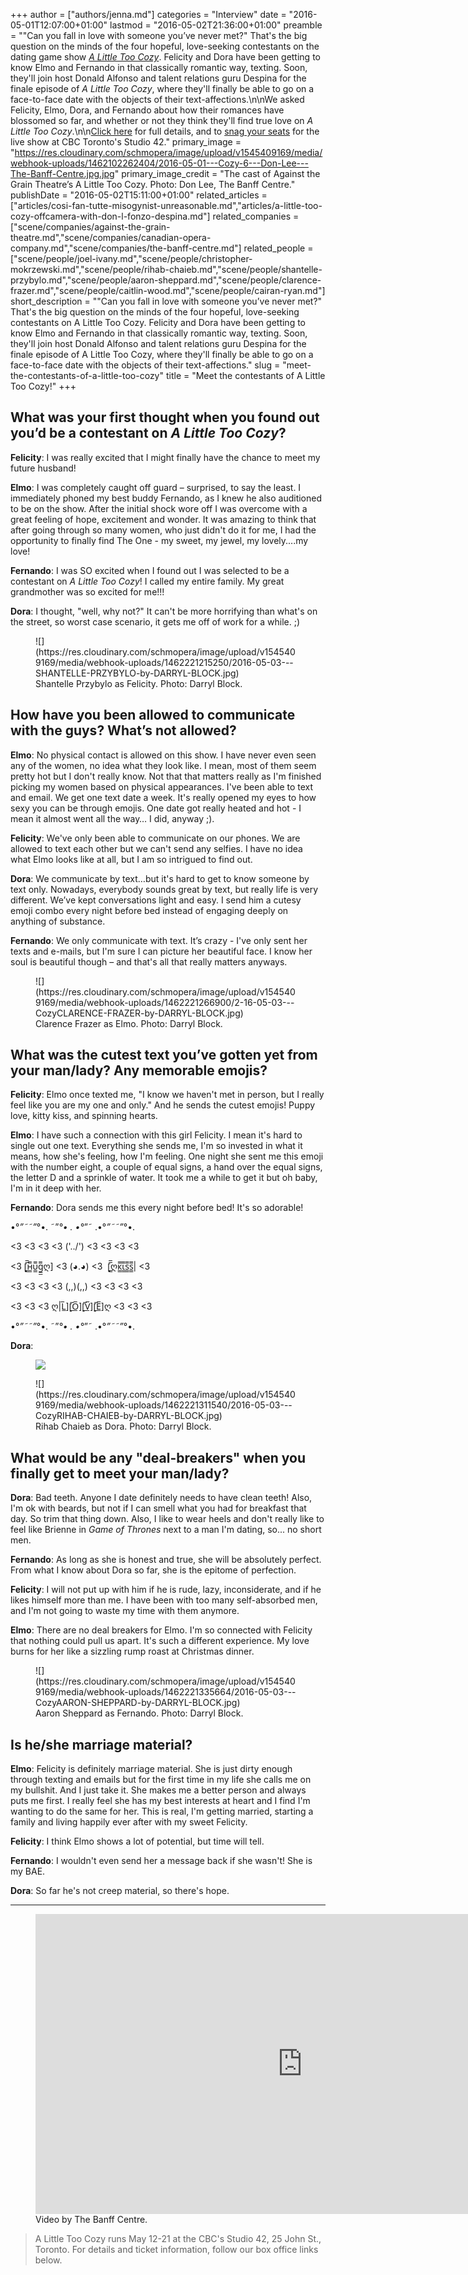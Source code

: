+++
author = ["authors/jenna.md"]
categories = "Interview"
date = "2016-05-01T12:07:00+01:00"
lastmod = "2016-05-02T21:36:00+01:00"
preamble = "\"Can you fall in love with someone you’ve never met?\" That's the big question on the minds of the four hopeful, love-seeking contestants on the dating game show [*A Little Too Cozy*](http://againstthegraintheatre.com/a-little-too-cozy/). Felicity and Dora have been getting to know Elmo and Fernando in that classically romantic way, texting. Soon, they'll join host Donald Alfonso and talent relations guru Despina for the finale episode of *A Little Too Cozy*, where they'll finally be able to go on a face-to-face date with the objects of their text-affections.\n\nWe asked Felicity, Elmo, Dora, and Fernando about how their romances have blossomed so far, and whether or not they think they'll find true love on *A Little Too Cozy*.\n\n[Click here](http://againstthegraintheatre.com/a-little-too-cozy/) for full details, and to [snag your seats](http://againstthegraintheatre.ticketleap.com/a-little-too-cozy/) for the live show at CBC Toronto's Studio 42."
primary_image = "https://res.cloudinary.com/schmopera/image/upload/v1545409169/media/webhook-uploads/1462102262404/2016-05-01---Cozy-6---Don-Lee---The-Banff-Centre.jpg.jpg"
primary_image_credit = "The cast of Against the Grain Theatre’s A Little Too Cozy. Photo: Don Lee, The Banff Centre."
publishDate = "2016-05-02T15:11:00+01:00"
related_articles = ["articles/cosi-fan-tutte-misogynist-unreasonable.md","articles/a-little-too-cozy-offcamera-with-don-l-fonzo-despina.md"]
related_companies = ["scene/companies/against-the-grain-theatre.md","scene/companies/canadian-opera-company.md","scene/companies/the-banff-centre.md"]
related_people = ["scene/people/joel-ivany.md","scene/people/christopher-mokrzewski.md","scene/people/rihab-chaieb.md","scene/people/shantelle-przybylo.md","scene/people/aaron-sheppard.md","scene/people/clarence-frazer.md","scene/people/caitlin-wood.md","scene/people/cairan-ryan.md"]
short_description = "&quot;Can you fall in love with someone you’ve never met?&quot; That&#039;s the big question on the minds of the four hopeful, love-seeking contestants on A Little Too Cozy. Felicity and Dora have been getting to know Elmo and Fernando in that classically romantic way, texting. Soon, they&#039;ll join host Donald Alfonso and talent relations guru Despina for the finale episode of A Little Too Cozy, where they&#039;ll finally be able to go on a face-to-face date with the objects of their text-affections."
slug = "meet-the-contestants-of-a-little-too-cozy"
title = "Meet the contestants of A Little Too Cozy!"
+++

## What was your first thought when you found out you’d be a contestant on *A Little Too Cozy*?

**Felicity**: I was really excited that I might finally have the chance to meet my future husband!

**Elmo**: I was completely caught off guard – surprised, to say the least. I immediately phoned my best buddy Fernando, as I knew he also auditioned to be on the show. After the initial shock wore off I was overcome with a great feeling of hope, excitement and wonder. It was amazing to think that after going through so many women, who just didn't do it for me, I had the opportunity to finally find The One - my sweet, my jewel, my lovely....my love!

**Fernando**: I was SO excited when I found out I was selected to be a contestant on *A Little Too Cozy*! I called my entire family. My great grandmother was so excited for me!!!

**Dora**: I thought, "well, why not?" It can't be more horrifying than what's on the street, so worst case scenario, it gets me off of work for a while.  ;) 

<figure data-type="image">
![](https://res.cloudinary.com/schmopera/image/upload/v1545409169/media/webhook-uploads/1462221215250/2016-05-03---SHANTELLE-PRZYBYLO-by-DARRYL-BLOCK.jpg)
<figcaption>Shantelle Przybylo as Felicity. Photo: Darryl Block.</figcaption>
</figure>

## How have you been allowed to communicate with the guys? What’s not allowed? 

**Elmo**: No physical contact is allowed on this show. I have never even seen any of the women, no idea what they look like. I mean, most of them seem pretty hot but I don't really know. Not that that matters really as I'm finished picking my women based on physical appearances. I've been able to text and email. We get one text date a week. It's really opened my eyes to how sexy you can be through emojis. One date got really heated and hot - I mean it almost went all the way… I did, anyway ;).

**Felicity**: We've only been able to communicate on our phones. We are allowed to text each other but we can't send any selfies. I have no idea what Elmo looks like at all, but I am so intrigued to find out.

**Dora**: We communicate by text…but it's hard to get to know someone by text only. Nowadays, everybody sounds great by text, but really life is very different. We’ve kept conversations light and easy. I send him a cutesy emoji combo every night before bed instead of engaging deeply on anything of substance.

**Fernando**: We only communicate with text. It’s crazy - I've only sent her texts and e-mails, but I'm sure I can picture her beautiful face. I know her soul is beautiful though – and that's all that really matters anyways. 

<figure data-type="image">
![](https://res.cloudinary.com/schmopera/image/upload/v1545409169/media/webhook-uploads/1462221266900/2-16-05-03---CozyCLARENCE-FRAZER-by-DARRYL-BLOCK.jpg)<figcaption>Clarence Frazer as Elmo. Photo: Darryl Block.</figcaption>
</figure>

## What was the cutest text you’ve gotten yet from your man/lady? Any memorable emojis?

**Felicity**: Elmo once texted me, "I know we haven't met in person, but I really feel like you are my one and only." And he sends the cutest emojis! Puppy love, kitty kiss, and spinning hearts.

**Elmo**: I have such a connection with this girl Felicity. I mean it's hard to single out one text. Everything she sends me, I'm so invested in what it means, how she's feeling, how I'm feeling. One night she sent me this emoji with the number eight, a couple of equal signs, a hand over the equal signs, the letter D and a sprinkle of water. It took me a while to get it but oh baby, I'm in it deep with her.

**Fernando**: Dora sends me this every night before bed! It's so adorable!

•°*”˜˜”*°•. ˜”*°• . •°*”˜ .•°*”˜˜”*°•.

<3 <3 <3 <3 ('\../') <3 <3 <3 <3

<3 [̲̲̅̅н̲̲̅̅υ̲̲̅̅g̲̲̅̅ღ] <3 (◕.◕) <3  [̲̲̅̅ღк̲̲̅̅ι̲̲̅̅s̲̲̅̅s̲̲̅̅| <3

<3 <3 <3 <3 (,,)(,,) <3 <3 <3 <3

<3 <3 <3 ღ|L̲̅][̲̅O̲̅][̲̅V̲̅][̲̅E̲̅]ღ <3 <3 <3

•°*”˜˜”*°•. ˜”*°• . •°*”˜ .•°*”˜˜”*°•.


**Dora**: <figure data-type="image">
![](https://res.cloudinary.com/schmopera/image/upload/v1545409169/media/webhook-uploads/1462101454156/Biceps-Emoji30x1360leftpx.jpg)</figure>

<figure data-type="image">![](https://res.cloudinary.com/schmopera/image/upload/v1545409169/media/webhook-uploads/1462221311540/2016-05-03---CozyRIHAB-CHAIEB-by-DARRYL-BLOCK.jpg)
<figcaption>Rihab Chaieb as Dora. Photo: Darryl Block.</figcaption>
</figure>
 
## What would be any "deal-breakers" when you finally get to meet your man/lady?

**Dora**: Bad teeth. Anyone I date definitely needs to have clean teeth! Also, I'm ok with beards, but not if I can smell what you had for breakfast that day. So trim that thing down. Also, I like to wear heels and don't really like to feel like Brienne in *Game of Thrones* next to a man I'm dating, so... no short men.

**Fernando**: As long as she is honest and true, she will be absolutely perfect. From what I know about Dora so far, she is the epitome of perfection.

**Felicity**: I will not put up with him if he is rude, lazy, inconsiderate, and if he likes himself more than me. I have been with too many self-absorbed men, and I'm not going to waste my time with them anymore.

**Elmo**: There are no deal breakers for Elmo. I'm so connected with Felicity that nothing could pull us apart. It's such a different experience. My love burns for her like a sizzling rump roast at Christmas dinner.

<figure data-type="image">
![](https://res.cloudinary.com/schmopera/image/upload/v1545409169/media/webhook-uploads/1462221335664/2016-05-03---CozyAARON-SHEPPARD-by-DARRYL-BLOCK.jpg)
<figcaption>Aaron Sheppard as Fernando. Photo: Darryl Block.</figcaption>
</figure>

## Is he/she marriage material? 

**Elmo**: Felicity is definitely marriage material. She is just dirty enough through texting and emails but for the first time in my life she calls me on my bullshit. And I just take it. She makes me a better person and always puts me first. I really feel she has my best interests at heart and I find I'm wanting to do the same for her. This is real, I'm getting married, starting a family and living happily ever after with my sweet Felicity.

**Felicity**: I think Elmo shows a lot of potential, but time will tell.

**Fernando**: I wouldn't even send her a message back if she wasn't! She is my BAE.

**Dora**: So far he's not creep material, so there's hope. 

***

<figure data-type="video">
<iframe width="854" height="480" src="https://www.youtube.com/embed/zuOlzanHVpU" frameborder="0" allowfullscreen></iframe><figcaption>Video by The Banff Centre.</figcaption>
</figure>

>A Little Too Cozy runs May 12-21 at the CBC's Studio 42, 25 John St., Toronto. For details and ticket information, follow our box office links below.
